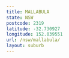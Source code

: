 ```yaml
---
title: MALLABULA
state: NSW
postcode: 2319
latitude: -32.730927
longitude: 152.039551
url: /nsw/mallabula/
layout: suburb
---
```

